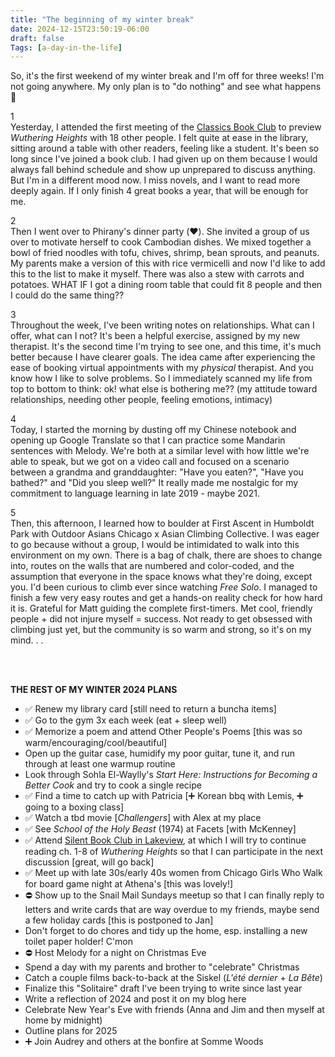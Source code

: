 ```yaml
---
title: "The beginning of my winter break"
date: 2024-12-15T23:50:19-06:00
draft: false
Tags: [a-day-in-the-life]
---
```


So, it's the first weekend of my winter break and I'm off for three weeks! I'm not going anywhere. My only plan is to "do nothing" and see what happens 🤠

1
\
Yesterday, I attended the first meeting of the [Classics Book Club](https://www.meetup.com/meetup-group-lbqzvmlr) to preview *Wuthering Heights* with 18 other people. I felt quite at ease in the library, sitting around a table with other readers, feeling like a student. It's been so long since I've joined a book club. I had given up on them because I would always fall behind schedule and show up unprepared to discuss anything. But I'm in a different mood now. I miss novels, and I want to read more deeply again. If I only finish 4 great books a year, that will be enough for me.

2
\
Then I went over to Phirany's dinner party (❤️). She invited a group of us over to motivate herself to cook Cambodian dishes. We mixed together a bowl of fried noodles with tofu, chives, shrimp, bean sprouts, and peanuts. My parents make a version of this with rice vermicelli and now I'd like to add this to the list to make it myself. There was also a stew with carrots and potatoes. WHAT IF I got a dining room table that could fit 8 people and then I could do the same thing??

3
\
Throughout the week, I've been writing notes on relationships. What can I offer, what can I not? It's been a helpful exercise, assigned by my new therapist. It's the second time I'm trying to see one, and this time, it's much better because I have clearer goals. The idea came after experiencing the ease of booking virtual appointments with my *physical* therapist. And you know how I like to solve problems. So I immediately scanned my life from top to bottom to think: ok! what else is bothering me?? (my attitude toward relationships, needing other people, feeling emotions, intimacy)

4
\
Today, I started the morning by dusting off my Chinese notebook and opening up Google Translate so that I can practice some Mandarin sentences with Melody. We're both at a similar level with how little we're able to speak, but we got on a video call and focused on a scenario between a grandma and granddaughter: "Have you eaten?", "Have you bathed?" and "Did you sleep well?" It really made me nostalgic for my commitment to language learning in late 2019 - maybe 2021.

5
\
Then, this afternoon, I learned how to boulder at First Ascent in Humboldt Park with Outdoor Asians Chicago x Asian Climbing Collective. I was eager to go because without a group, I would be intimidated to walk into this environment on my own. There is a bag of chalk, there are shoes to change into, routes on the walls that are numbered and color-coded, and the assumption that everyone in the space knows what they're doing, except you. I'd been curious to climb ever since watching *Free Solo*. I managed to finish a few very easy routes and get a hands-on reality check for how hard it is. Grateful for Matt guiding the complete first-timers. Met cool, friendly people + did not injure myself = success. Not ready to get obsessed with climbing just yet, but the community is so warm and strong, so it's on my mind. . .

<br><br>

**THE REST OF MY WINTER 2024 PLANS**
- ✅ Renew my library card [still need to return a buncha items]
- ✅ Go to the gym 3x each week (eat + sleep well)
- ✅ Memorize a poem and attend Other People's Poems [this was so warm/encouraging/cool/beautiful]
- Open up the guitar case, humidify my poor guitar, tune it, and run through at least one warmup routine
- Look through Sohla El-Waylly's *Start Here: Instructions for Becoming a Better Cook* and try to cook a single recipe
- ✅ Find a time to catch up with Patricia [➕ Korean bbq with Lemis, ➕ going to a boxing class]
- ✅ Watch a tbd movie [*Challengers*] with Alex at my place
- ✅ See *School of the Holy Beast* (1974) at Facets [with McKenney]
- ✅ Attend [Silent Book Club in Lakeview](https://www.meetup.com/chicago-silent-book-club-lakeview/), at which I will try to continue reading ch. 1-8 of *Wuthering Heights* so that I can participate in the next discussion [great, will go back]
- ✅ Meet up with late 30s/early 40s women from Chicago Girls Who Walk for board game night at Athena's [this was lovely!]
- ⛔️ Show up to the Snail Mail Sundays meetup so that I can finally reply to letters and write cards that are way overdue to my friends, maybe send a few holiday cards [this is postponed to Jan]
- Don't forget to do chores and tidy up the home, esp. installing a new toilet paper holder! C'mon
- ⛔️ Host Melody for a night on Christmas Eve
- Spend a day with my parents and brother to "celebrate" Christmas
- Catch a couple films back-to-back at the Siskel (*L'été dernier* + *La Bête*)
- Finalize this "Solitaire" draft I've been trying to write since last year
- Write a reflection of 2024 and post it on my blog here
- Celebrate New Year's Eve with friends (Anna and Jim and then myself at home by midnight)
- Outline plans for 2025
- ➕ Join Audrey and others at the bonfire at Somme Woods